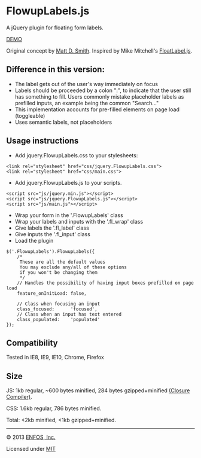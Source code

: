 FlowupLabels.js
===============

A jQuery plugin for floating form labels.  

[DEMO](http://enfos.com/FlowupLabels.js/demo/)

Original concept by [Matt D. Smith](http://dribbble.com/shots/1254439--GIF-Mobile-Form-Interaction). Inspired by Mike Mitchell's [FloatLabel.js](https://github.com/m10l/FloatLabel.js).


Difference in this version: 
----

* The label gets out of the user's way immediately on focus
* Labels should be proceeded by a colon ":", to indicate that the user still has something to fill. Users commonly mistake placeholder labels as prefilled inputs, an example being the common "Search..."
* This implementation accounts for pre-filled elements on page load (toggleable)
* Uses semantic labels, not placeholders


Usage instructions
-----

* Add jquery.FlowupLabels.css to your stylesheets:

```
<link rel="stylesheet" href="css/jquery.FlowupLabels.css">
<link rel="stylesheet" href="css/main.css">
```


* Add jquery.FlowupLabels.js to your scripts.

```
<script src="js/jquery.min.js"></script>
<script src="js/jquery.FlowupLabels.js"></script>
<script src="js/main.js"></script>
```



* Wrap your form in the '.FlowupLabels' class
* Wrap your labels and inputs with the '.fl_wrap' class
* Give labels the '.fl_label' class
* Give inputs the '.fl_input' class
* Load the plugin
```
$('.FlowupLabels').FlowupLabels({
	/*
	 These are all the default values
	 You may exclude any/all of these options
	 if you won't be changing them
	 */
	// Handles the possibility of having input boxes prefilled on page load
	feature_onInitLoad: false, 
	
	// Class when focusing an input
	class_focused: 		'focused',
	// Class when an input has text entered
	class_populated: 	'populated'	
});
```

Compatibility
-----
Tested in IE8, IE9, IE10, Chrome, Firefox


Size
-----
JS:  1kb regular, ~600 bytes minified, 284 bytes gzipped+minified [(Closure Compiler)](http://closure-compiler.appspot.com/home).

CSS: 1.6kb regular, 786 bytes minified.

Total: <2kb minified, <1kb gzipped+minified.



---

© 2013 [ENFOS, Inc.](http://enfos.com)

Licensed under [MIT](https://github.com/ENFOS/FlowupLabels.js/blob/master/LICENSE)